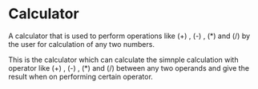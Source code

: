 # Calculator             
A calculator that is used to perform operations like (+) , (-) , (*) and (/) by the user for calculation of any two numbers.
      
This is the calculator which can calculate the simnple calculation with operator like (+) , (-) , (*) and (/) between any
two operands and give the result when on performing certain operator.
